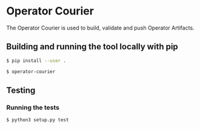 # Operator Courier

The Operator Courier is used to build, validate and push Operator Artifacts.

## Building and running the tool locally with pip
```bash
$ pip install --user .

$ operator-courier
```

## Testing

### Running the tests
```bash 
$ python3 setup.py test
```
